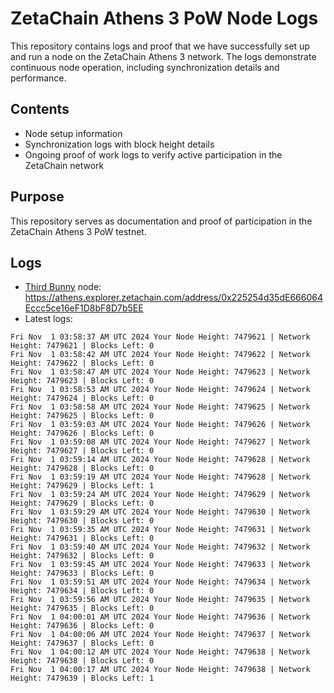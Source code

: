 # ZetaChain Athens 3 PoW Node Logs
This repository contains logs and proof that we have successfully set up and run a node on the ZetaChain Athens 3 network. The logs demonstrate continuous node operation, including synchronization details and performance.

## Contents
- Node setup information
- Synchronization logs with block height details
- Ongoing proof of work logs to verify active participation in the ZetaChain network

## Purpose
This repository serves as documentation and proof of participation in the ZetaChain Athens 3 PoW testnet.

## Logs

- [Third Bunny](https://thirdbunny.xyz/) node: https://athens.explorer.zetachain.com/address/0x225254d35dE666064Eccc5ce16eF1D8bF8D7b5EE
- Latest logs:
```
Fri Nov  1 03:58:37 AM UTC 2024 Your Node Height: 7479621 | Network Height: 7479621 | Blocks Left: 0
Fri Nov  1 03:58:42 AM UTC 2024 Your Node Height: 7479622 | Network Height: 7479622 | Blocks Left: 0
Fri Nov  1 03:58:47 AM UTC 2024 Your Node Height: 7479623 | Network Height: 7479623 | Blocks Left: 0
Fri Nov  1 03:58:53 AM UTC 2024 Your Node Height: 7479624 | Network Height: 7479624 | Blocks Left: 0
Fri Nov  1 03:58:58 AM UTC 2024 Your Node Height: 7479625 | Network Height: 7479625 | Blocks Left: 0
Fri Nov  1 03:59:03 AM UTC 2024 Your Node Height: 7479626 | Network Height: 7479626 | Blocks Left: 0
Fri Nov  1 03:59:08 AM UTC 2024 Your Node Height: 7479627 | Network Height: 7479627 | Blocks Left: 0
Fri Nov  1 03:59:14 AM UTC 2024 Your Node Height: 7479628 | Network Height: 7479628 | Blocks Left: 0
Fri Nov  1 03:59:19 AM UTC 2024 Your Node Height: 7479628 | Network Height: 7479629 | Blocks Left: 1
Fri Nov  1 03:59:24 AM UTC 2024 Your Node Height: 7479629 | Network Height: 7479629 | Blocks Left: 0
Fri Nov  1 03:59:29 AM UTC 2024 Your Node Height: 7479630 | Network Height: 7479630 | Blocks Left: 0
Fri Nov  1 03:59:35 AM UTC 2024 Your Node Height: 7479631 | Network Height: 7479631 | Blocks Left: 0
Fri Nov  1 03:59:40 AM UTC 2024 Your Node Height: 7479632 | Network Height: 7479632 | Blocks Left: 0
Fri Nov  1 03:59:45 AM UTC 2024 Your Node Height: 7479633 | Network Height: 7479633 | Blocks Left: 0
Fri Nov  1 03:59:51 AM UTC 2024 Your Node Height: 7479634 | Network Height: 7479634 | Blocks Left: 0
Fri Nov  1 03:59:56 AM UTC 2024 Your Node Height: 7479635 | Network Height: 7479635 | Blocks Left: 0
Fri Nov  1 04:00:01 AM UTC 2024 Your Node Height: 7479636 | Network Height: 7479636 | Blocks Left: 0
Fri Nov  1 04:00:06 AM UTC 2024 Your Node Height: 7479637 | Network Height: 7479637 | Blocks Left: 0
Fri Nov  1 04:00:12 AM UTC 2024 Your Node Height: 7479638 | Network Height: 7479638 | Blocks Left: 0
Fri Nov  1 04:00:17 AM UTC 2024 Your Node Height: 7479638 | Network Height: 7479639 | Blocks Left: 1
```
